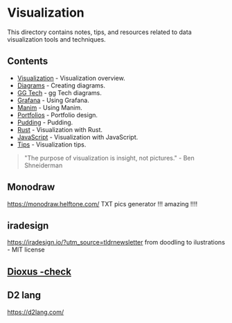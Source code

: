 # Visualization

This directory contains notes, tips, and resources related to data visualization tools and techniques.

## Contents

-   [Visualization](visualization.md) - Visualization overview.
-   [Diagrams](diagrams.md) - Creating diagrams.
-   [GG Tech](ggtech.md) - gg Tech diagrams.
-   [Grafana](grafana.md) - Using Grafana.
-   [Manim](manim.md) - Using Manim.
-   [Portfolios](portfolios.md) - Portfolio design.
-   [Pudding](pudding.md) - Pudding.
-   [Rust](rust.md) - Visualization with Rust.
-   [JavaScript](javascript.md) - Visualization with JavaScript.
-   [Tips](tips.md) - Visualization tips.

> "The purpose of visualization is insight, not pictures." - Ben Shneiderman



## Monodraw
https://monodraw.helftone.com/
TXT pics generator !!! amazing !!!!

## iradesign
https://iradesign.io/?utm_source=tldrnewsletter
from doodling to ilustrations - MIT license

## [Dioxus -check](../programming/rust/dioxus.md)


## D2 lang

https://d2lang.com/